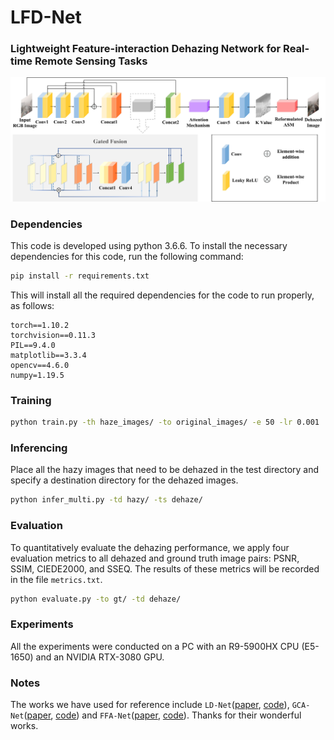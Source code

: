 # LFD-Net

### Lightweight Feature-interaction Dehazing Network for Real-time Remote Sensing Tasks

![](readme_images/framework.jpg)

### Dependencies

This code is developed using python 3.6.6. To install the necessary dependencies for this code, run the following command:

```bash
pip install -r requirements.txt
```

This will install all the required dependencies for the code to run properly, as follows:

```
torch==1.10.2
torchvision==0.11.3
PIL==9.4.0
matplotlib==3.3.4
opencv==4.6.0
numpy=1.19.5
```

### Training

```bash
python train.py -th haze_images/ -to original_images/ -e 50 -lr 0.001
```

### Inferencing

Place all the hazy images that need to be dehazed in the test directory and specify a destination directory for the dehazed images.

```bash
python infer_multi.py -td hazy/ -ts dehaze/ 
```

### Evaluation

To quantitatively evaluate the dehazing performance, we apply four evaluation metrics to all dehazed and ground truth image pairs: PSNR, SSIM, CIEDE2000, and SSEQ. The results of these metrics will be recorded in the file `metrics.txt`.

```bash
python evaluate.py -to gt/ -td dehaze/
```

### Experiments

All the experiments were conducted on a PC with an R9-5900HX CPU (E5-1650) and an NVIDIA RTX-3080 GPU. 



### Notes

The works we have used for reference include `LD-Net`([paper](https://ieeexplore.ieee.org/abstract/document/9562276), [code](https://github.com/hayatkhan8660-maker/Light-DehazeNet)), `GCA-Net`([paper](https://ieeexplore.ieee.org/abstract/document/8658661), [code](https://github.com/cddlyf/GCANet)) and `FFA-Net`([paper](https://ojs.aaai.org/index.php/AAAI/article/view/6865), [code](https://github.com/zhilin007/FFA-Net)). Thanks for their wonderful works.
